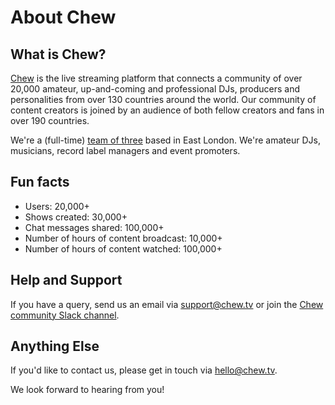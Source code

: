 # About Chew

## What is Chew?

[Chew](http://chew.tv) is the live streaming platform that connects a community of over 20,000 amateur, up-and-coming and professional DJs, producers and personalities from over 130 countries around the world. Our community of content creators is joined by an audience of both fellow creators and fans in over 190 countries. 

We're a (full-time) [team of three](https://chew.tv/guide/about/team) based in East London. We're amateur DJs, musicians, record label managers and event promoters.

## Fun facts
- Users: 20,000+
- Shows created: 30,000+
- Chat messages shared: 100,000+
- Number of hours of content broadcast: 10,000+
- Number of hours of content watched: 100,000+

## Help and Support

If you have a query, send us an email via [support@chew.tv](mailto:support@chew.tv) or join the [Chew community Slack channel](https://slack.chew.tv).

## Anything Else

If you'd like to contact us, please get in touch via [hello@chew.tv](mailto:hello@chew.tv). 

We look forward to hearing from you!
